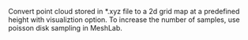Convert point cloud stored in *.xyz file to a 2d grid map at a predefined height with visualiztion option.
To increase the number of samples, use poisson disk sampling in MeshLab.
